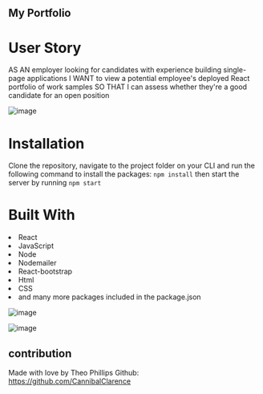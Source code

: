 ## My Portfolio

# User Story
AS AN employer looking for candidates with experience building single-page applications
I WANT to view a potential employee's deployed React portfolio of work samples
SO THAT I can assess whether they're a good candidate for an open position

![image](https://user-images.githubusercontent.com/100390351/183328866-3ed86582-4431-4b34-bc6a-3921a0e8a868.png)

# Installation
Clone the repository, navigate to the project folder on your CLI and run the following command to install the packages: `npm install`
then start the server by running `npm start`

# Built With
<li>
React
</li>

<li>
JavaScript
</li>

<li>
Node
</li>

<li>
Nodemailer
</li>

<li>
React-bootstrap
</li>

<li>
Html
</li>

<li>
CSS
</li>

<li>
and many more packages included in the package.json
</li>

![image](https://user-images.githubusercontent.com/100390351/183330367-a3863ca7-6dca-4006-9ec4-101a8a3ed9ba.png)

![image](https://user-images.githubusercontent.com/100390351/183330430-6c84fae0-f5dc-4106-bd7a-9ecd66744603.png)



## contribution
Made with love by Theo Phillips
Github: https://github.com/CannibalClarence


